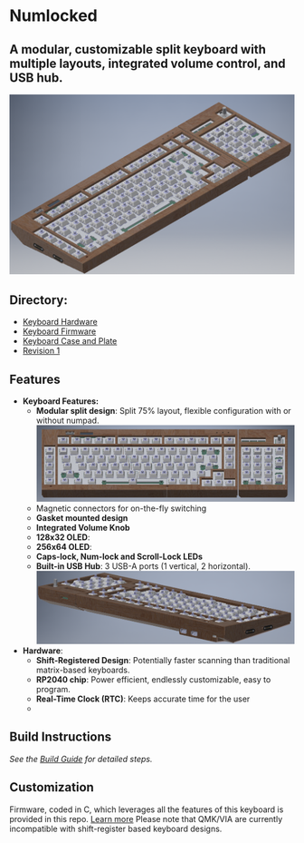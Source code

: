 # Numlocked
## A modular, customizable split keyboard with multiple layouts, integrated volume control, and USB hub.
![Ortho](pictures/Ortho.png)
## Directory:
- [Keyboard Hardware](hardware/readme.md)
- [Keyboard Firmware](firmware/readme.md)
- [Keyboard Case and Plate](case/readme.md)
- [Revision 1](Revision1/readme.md)

## Features
- **Keyboard Features:**
	- **Modular split design**: Split 75% layout, flexible configuration with or without numpad.
	![Front](pictures/Front.png)
	- Magnetic connectors for on-the-fly switching
	- **Gasket mounted design**
	- **Integrated Volume Knob**
	- **128x32 OLED**:  
	- **256x64 OLED**: 
	- **Caps-lock, Num-lock and Scroll-Lock LEDs**
	- **Built-in USB Hub**: 3 USB-A ports (1 vertical, 2 horizontal).
	  ![Rear](pictures/Rear.png)
- **Hardware**:
	- **Shift-Registered Design**: Potentially faster scanning than traditional matrix-based keyboards.
	- **RP2040 chip**: Power efficient, endlessly customizable, easy to program.
	-  **Real-Time Clock (RTC)**: Keeps accurate time for the user
	- 

## Build Instructions
*See the [Build Guide](hardware/readme.md) for detailed steps.*
## Customization
Firmware, coded in C, which leverages all the features of this keyboard is provided in this repo. [Learn more](firmware/readme.md)
Please note that QMK/VIA are currently incompatible with shift-register based keyboard designs.
